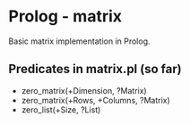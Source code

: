 Prolog - matrix
================================
Basic matrix implementation in Prolog.

Predicates in matrix.pl (so far)
-------------------------
* zero_matrix(+Dimension, ?Matrix)
* zero_matrix(+Rows, +Columns, ?Matrix)
* zero_list(+Size, ?List)